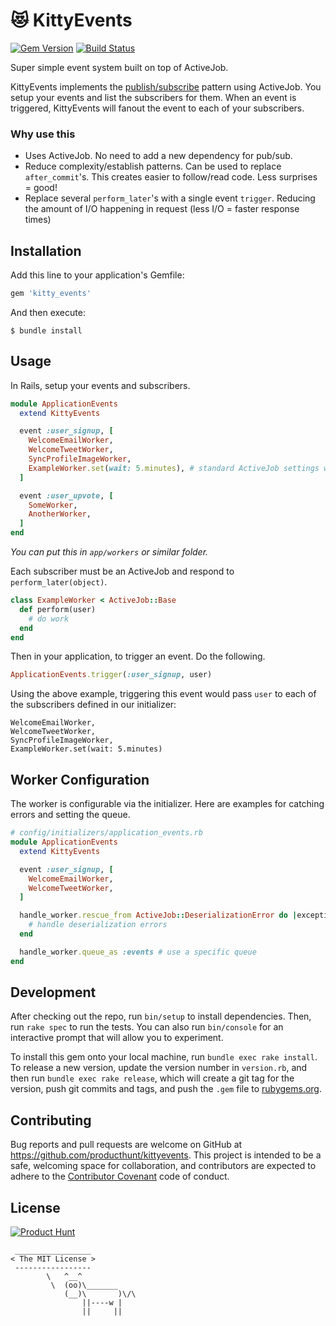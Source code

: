# :heart_eyes_cat: KittyEvents
[![Gem Version](https://badge.fury.io/rb/kitty_events.svg)](https://badge.fury.io/rb/kitty_events) [![Build Status](https://travis-ci.org/producthunt/KittyEvents.svg?branch=master)](https://travis-ci.org/producthunt/KittyEvents)

Super simple event system built on top of ActiveJob.

KittyEvents implements the [publish/subscribe](https://en.wikipedia.org/wiki/Publish%E2%80%93subscribe_pattern) pattern using ActiveJob. You setup your events and list the subscribers for them. When an event is triggered, KittyEvents will fanout the event to each of your subscribers.

### Why use this
- Uses ActiveJob. No need to add a new dependency for pub/sub.
- Reduce complexity/establish patterns. Can be used to replace `after_commit`'s. This creates easier to follow/read code. Less surprises = good!
- Replace several `perform_later`'s with a single event `trigger`. Reducing the amount of I/O happening in request (less I/O = faster response times)

## Installation

Add this line to your application's Gemfile:

```ruby
gem 'kitty_events'
```

And then execute:

    $ bundle install

## Usage

In Rails, setup your events and subscribers.

```Ruby
module ApplicationEvents
  extend KittyEvents

  event :user_signup, [
    WelcomeEmailWorker,
    WelcomeTweetWorker,
    SyncProfileImageWorker,
    ExampleWorker.set(wait: 5.minutes), # standard ActiveJob settings work as well!
  ]

  event :user_upvote, [
    SomeWorker,
    AnotherWorker,
  ]
end
```

*You can put this in `app/workers` or similar folder.*

Each subscriber must be an ActiveJob and respond to `perform_later(object)`.

```Ruby
class ExampleWorker < ActiveJob::Base
  def perform(user)
    # do work
  end
end
```

Then in your application, to trigger an event. Do the following.

```Ruby
ApplicationEvents.trigger(:user_signup, user)
```

Using the above example, triggering this event would pass `user` to each of the subscribers defined in our initializer:
```
WelcomeEmailWorker,
WelcomeTweetWorker,
SyncProfileImageWorker,
ExampleWorker.set(wait: 5.minutes)
```

## Worker Configuration
The worker is configurable via the initializer. Here are examples for catching errors and setting the queue.

```Ruby
# config/initializers/application_events.rb
module ApplicationEvents
  extend KittyEvents

  event :user_signup, [
    WelcomeEmailWorker,
    WelcomeTweetWorker,
  ]

  handle_worker.rescue_from ActiveJob::DeserializationError do |exception|
    # handle deserialization errors
  end

  handle_worker.queue_as :events # use a specific queue
end
```

## Development

After checking out the repo, run `bin/setup` to install dependencies. Then, run `rake spec` to run the tests. You can also run `bin/console` for an interactive prompt that will allow you to experiment.

To install this gem onto your local machine, run `bundle exec rake install`. To release a new version, update the version number in `version.rb`, and then run `bundle exec rake release`, which will create a git tag for the version, push git commits and tags, and push the `.gem` file to [rubygems.org](https://rubygems.org).

## Contributing

Bug reports and pull requests are welcome on GitHub at https://github.com/producthunt/kittyevents. This project is intended to be a safe, welcoming space for collaboration, and contributors are expected to adhere to the [Contributor Covenant](http://contributor-covenant.org) code of conduct.


## License

[![Product Hunt](http://i.imgur.com/dtAr7wC.png)](https://www.producthunt.com)

```
 _________________
< The MIT License >
 -----------------
        \   ^__^
         \  (oo)\_______
            (__)\       )\/\
                ||----w |
                ||     ||
```
